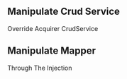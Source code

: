 







Manipulate Crud Service
--------

Override Acquirer CrudService


Manipulate Mapper
----------

Through The Injection
 